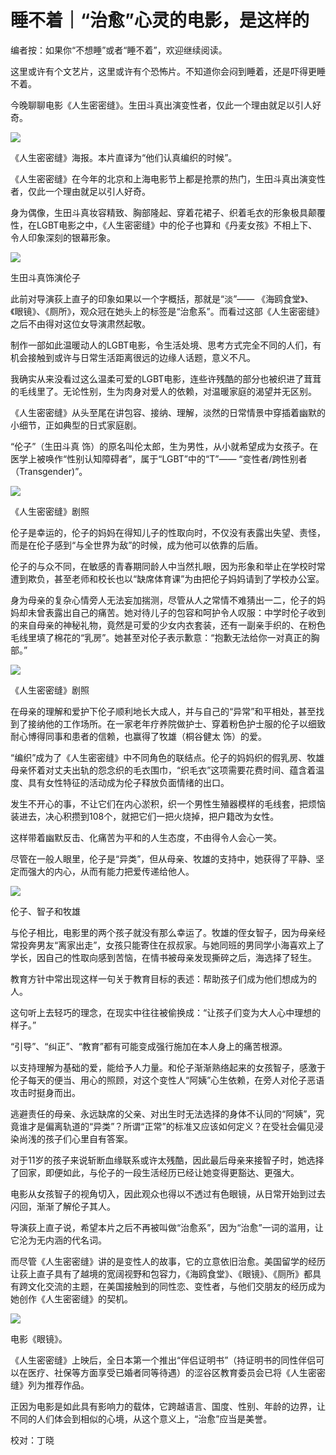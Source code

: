 # 睡不着｜“治愈”心灵的电影，是这样的

编者按：如果你“不想睡”或者“睡不着”，欢迎继续阅读。

这里或许有个文艺片，这里或许有个恐怖片。不知道你会闷到睡着，还是吓得更睡不着。

今晚聊聊电影《人生密密缝》。生田斗真出演变性者，仅此一个理由就足以引人好奇。

![](http://image.thepaper.cn/www/image/6/308/890.jpg)

《人生密密缝》海报。本片直译为“他们认真编织的时候”。

《人生密密缝》在今年的北京和上海电影节上都是抢票的热门，生田斗真出演变性者，仅此一个理由就足以引人好奇。

身为偶像，生田斗真妆容精致、胸部隆起、穿着花裙子、织着毛衣的形象极具颠覆性，在LGBT电影之中，《人生密密缝》中的伦子也算和《丹麦女孩》不相上下、令人印象深刻的银幕形象。

![](http://image.thepaper.cn/www/image/6/308/976.jpg)

生田斗真饰演伦子

此前对导演荻上直子的印象如果以一个字概括，那就是“淡”—— 《海鸥食堂》、《眼镜》、《厕所》，观众冠在她头上的标签是“治愈系”。而看过这部《人生密密缝》之后不由得对这位女导演肃然起敬。

制作一部如此温暖动人的LGBT电影，令生活处境、思考方式完全不同的人们，有机会接触到或许与日常生活距离很远的边缘人话题，意义不凡。

我确实从来没看过这么温柔可爱的LGBT电影，连些许残酷的部分也被织进了茸茸的毛线里了。无论性别，生为肉身对爱人的依赖，对温暖家庭的渴望并无区别。

《人生密密缝》从头至尾在讲包容、接纳、理解，淡然的日常情景中穿插着幽默的小细节，正如典型的日式家庭剧。

“伦子”（生田斗真 饰）的原名叫伦太郎，生为男性，从小就希望成为女孩子。在医学上被唤作“性别认知障碍者”，属于“LGBT”中的“T”—— “变性者/跨性别者（Transgender)”。

![](http://image.thepaper.cn/www/image/6/227/999.jpg)

《人生密密缝》剧照

伦子是幸运的，伦子的妈妈在得知儿子的性取向时，不仅没有表露出失望、责怪，而是在伦子感到“与全世界为敌”的时候，成为他可以依靠的后盾。

伦子的与众不同，在敏感的青春期同龄人中当然扎眼，因为形象和举止在学校时常遭到欺负，甚至老师和校长也以“缺席体育课”为由把伦子妈妈请到了学校办公室。

身为母亲的复杂心情旁人无法妄加揣测，尽管从人之常情不难猜出一二，伦子的妈妈却未曾表露出自己的痛苦。她对待儿子的包容和呵护令人叹服：中学时伦子收到的来自母亲的神秘礼物，竟然是可爱的少女内衣套装，还有一副亲手织的、在粉色毛线里填了棉花的“乳房”。她甚至对伦子表示歉意：“抱歉无法给你一对真正的胸部。”

![](http://image.thepaper.cn/www/image/6/227/997.jpg)

《人生密密缝》剧照

在母亲的理解和爱护下伦子顺利地长大成人，并与自己的“异常”和平相处，甚至找到了接纳他的工作场所。在一家老年疗养院做护士、穿着粉色护士服的伦子以细致耐心博得同事和患者的信赖，也赢得了牧雄（桐谷健太 饰）的爱。

“编织”成为了《人生密密缝》中不同角色的联结点。伦子的妈妈织的假乳房、牧雄母亲怀着对丈夫出轨的怨念织的毛衣围巾，“织毛衣”这项需要花费时间、蕴含着温度、具有女性特征的活动成为伦子释放负面情绪的出口。

发生不开心的事，不让它们在内心淤积，织一个男性生殖器模样的毛线套，把烦恼装进去，决心积攒到108个，就把它们一把火烧掉，把户籍改为女性。

这样带着幽默反击、化痛苦为平和的人生态度，不由得令人会心一笑。

尽管在一般人眼里，伦子是“异类”，但从母亲、牧雄的支持中，她获得了平静、坚定而强大的内心，从而有能力把爱传递给他人。

![](http://image.thepaper.cn/www/image/6/227/918.jpg)

伦子、智子和牧雄

与伦子相比，电影里的两个孩子就没有那么幸运了。牧雄的侄女智子，因为母亲经常投奔男友“离家出走”，女孩只能寄住在叔叔家。与她同班的男同学小海喜欢上了学长，因自己的性取向感到苦恼，在情书被母亲发现撕碎之后，海选择了轻生。

教育方针中常出现这样一句关于教育目标的表述：帮助孩子们成为他们想成为的人。

这句听上去轻巧的理念，在现实中往往被偷换成：“让孩子们变为大人心中理想的样子。”

“引导”、“纠正”、“教育”都有可能变成强行施加在本人身上的痛苦根源。

以支持理解为基础的爱，能给予人力量。和伦子渐渐熟络起来的女孩智子，感激于伦子每天的便当、用心的照顾，对这个变性人“阿姨”心生依赖，在旁人对伦子恶语攻击时挺身而出。

逃避责任的母亲、永远缺席的父亲、对出生时无法选择的身体不认同的“阿姨”，究竟谁才是偏离轨道的“异类”？所谓“正常”的标准又应该如何定义？在受社会偏见浸染尚浅的孩子们心里自有答案。

对于11岁的孩子来说斩断血缘联系或许太残酷，因此最后母亲来接智子时，她选择了回家，即便如此，与伦子的一段生活经历已经让她变得更豁达、更强大。

电影从女孩智子的视角切入，因此观众也得以不透过有色眼镜，从日常开始到过去闪回，渐渐了解伦子其人。

导演荻上直子说，希望本片之后不再被叫做“治愈系”，因为“治愈”一词的滥用，让它沦为无内涵的代名词。

而尽管《人生密密缝》讲的是变性人的故事，它的立意依旧治愈。美国留学的经历让荻上直子具有了越境的宽阔视野和包容力，《海鸥食堂》、《眼镜》、《厕所》都具有跨文化交流的主题，在美国接触到的同性恋、变性者，与他们交朋友的经历成为她创作《人生密密缝》的契机。

![](http://image.thepaper.cn/www/image/6/227/998.jpg)

电影《眼镜》。

《人生密密缝》上映后，全日本第一个推出“伴侣证明书”（持证明书的同性伴侣可以在医疗、社保等方面享受已婚者同等待遇）的涩谷区教育委员会已将《人生密密缝》列为推荐作品。

正因为电影是如此具有影响力的载体，它跨越语言、国度、性别、年龄的边界，让不同的人们体会到相似的心境，从这个意义上，“治愈”应当是美誉。

校对：丁晓